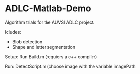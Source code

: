 # ADLC-Matlab-Demo
Algorithm trials for the AUVSI ADLC  project.

Icludes:
* Blob detection
* Shape and letter segmentation

Setup:
Run Build.m (requiers a c++ compiler)

Run: 
DetectScript.m
(choose image with the variable imagePath
